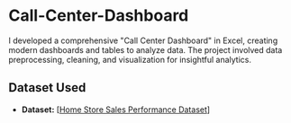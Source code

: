 # Call-Center-Dashboard
I developed a comprehensive "Call Center Dashboard" in Excel, creating modern dashboards and tables to analyze data. The project involved data preprocessing, cleaning, and visualization for insightful analytics.
## Dataset Used
- **Dataset:** [[Home Store Sales Performance Dataset](https://github.com/Muhammad-Jan/Sales-Complete-Project/blob/main/Home%20Store%20Sales%20Performance.xlsx)]
